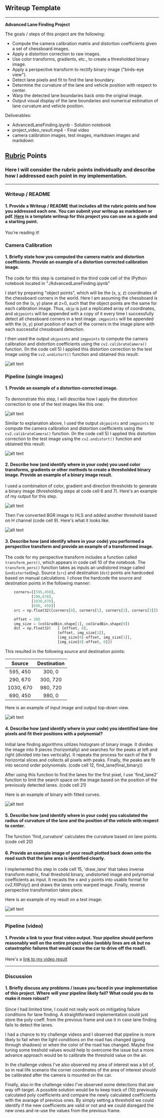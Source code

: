 ## Writeup Template

---

**Advanced Lane Finding Project**

The goals / steps of this project are the following:

* Compute the camera calibration matrix and distortion coefficients given a set of chessboard images.
* Apply a distortion correction to raw images.
* Use color transforms, gradients, etc., to create a thresholded binary image.
* Apply a perspective transform to rectify binary image ("birds-eye view").
* Detect lane pixels and fit to find the lane boundary.
* Determine the curvature of the lane and vehicle position with respect to center.
* Warp the detected lane boundaries back onto the original image.
* Output visual display of the lane boundaries and numerical estimation of lane curvature and vehicle position.

Deliverables:

* AdvancedLaneFinding.ipynb - Solution notebook 
* project_video_result.mp4 - Final video
* camera calibration images, test images, markdown images and markdown


[//]: # (Image References)

[image1]: ./P1_Undist_Chess.jpg "Undisturbed Chess Board"
[image2]: ./P2_InputImg.jpg "Test Image"
[image3]: ./P3_UndistImg.jpg "Test Image - After Undistortion"
[image4]: ./P4_BinaryImg.jpg "Binary Example - 1"
[image5]: ./P5_AfterHLS.jpg "Binary Example - 1"
[image6]: ./P6_Persp_Transform.jpg "Before and After the Transformation"
[image7]: ./P7_Lanes_Found.jpg "Binary with Fitted Curves"
[image8]: ./P8_Filled_Lanes.jpg "Image with Filled Lanes"

[video1]: ./project_video_result.mp4 "Final Video"

## [Rubric](https://review.udacity.com/#!/rubrics/571/view) Points

### Here I will consider the rubric points individually and describe how I addressed each point in my implementation.  

---

### Writeup / README

#### 1. Provide a Writeup / README that includes all the rubric points and how you addressed each one.  You can submit your writeup as markdown or pdf.  [Here](https://github.com/udacity/CarND-Advanced-Lane-Lines/blob/master/writeup_template.md) is a template writeup for this project you can use as a guide and a starting point.  

You're reading it!

### Camera Calibration

#### 1. Briefly state how you computed the camera matrix and distortion coefficients. Provide an example of a distortion corrected calibration image.

The code for this step is contained in the third code cell of the IPython notebook located in "./AdvancedLaneFinding.ipynb" 

I start by preparing "object points", which will be the (x, y, z) coordinates of the chessboard corners in the world. Here I am assuming the chessboard is fixed on the (x, y) plane at z=0, such that the object points are the same for each calibration image.  Thus, `objp` is just a replicated array of coordinates, and `objpoints` will be appended with a copy of it every time I successfully detect all chessboard corners in a test image.  `imgpoints` will be appended with the (x, y) pixel position of each of the corners in the image plane with each successful chessboard detection.  

I then used the output `objpoints` and `imgpoints` to compute the camera calibration and distortion coefficients using the `cv2.calibrateCamera()` function. (In the code cell 5) I applied this distortion correction to the test image using the `cv2.undistort()` function and obtained this result: 

![alt text][image1]

### Pipeline (single images)

#### 1. Provide an example of a distortion-corrected image.

To demonstrate this step, I will describe how I apply the distortion correction to one of the test images like this one:

![alt text][image2]

Similar to explanation above, I used the output `objpoints` and `imgpoints` to compute the camera calibration and distortion coefficients using the `cv2.calibrateCamera()` function. (In the code cell 5) I applied this distortion correction to the test image using the `cv2.undistort()` function and obtained this result: 

![alt text][image3]


#### 2. Describe how (and identify where in your code) you used color transforms, gradients or other methods to create a thresholded binary image.  Provide an example of a binary image result.

I used a combination of color, gradient and direction thresholds to generate a binary image (thresholding steps at code cell 6 and 7).  Here's an example of my output for this step. 

![alt text][image4]

Then I've converted BGR image to HLS and added another threshold based on H channel (code cell 9). Here's what it looks like.

![alt text][image5]

#### 3. Describe how (and identify where in your code) you performed a perspective transform and provide an example of a transformed image.

The code for my perspective transform includes a function called `transform_pers()`, which appears in code cell 10 of the notebook.   The `transform_pers()` function takes as inputs an undistored image called (`undistortedImg`). Source (`src`) and destination (`dst`) points are hardcoded based on manual calculations.  I chose the hardcode the source and destination points in the following manner:

``` python
    corners=[[595,450],
            [290,670], 
            [1030,670], 
            [690, 450]]
    src = np.float32([corners[0], corners[1], corners[2], corners[3]])

    offset = 300
    img_size = (colGradBin.shape[1], colGradBin.shape[0])
    dst = np.float32(   [ [offset, 0],
                        [offset, img_size[1]],
                        [img_size[0]-offset, img_size[1]],
                        [img_size[0]-offset, 0]])
```

This resulted in the following source and destination points:

| Source        | Destination   | 
|:-------------:|:-------------:| 
| 595, 450      | 300, 0        | 
| 290, 670      | 300, 720      |
| 1030, 670     | 980, 720      |
| 690, 450      | 980, 0        |

Here is an example of input image and output top-down view.


![alt text][image6]


#### 4. Describe how (and identify where in your code) you identified lane-line pixels and fit their positions with a polynomial?

Initial lane finding algorithms utilizes histogram of binary image. It divides the image into 9 pieces (horizontally) and searches for the peaks at left and right (divided into two vertically). It repeats the process for each of the 9 horizontal slices and collects all pixels with peaks. Finally, the peaks are fit into second order polynomials. (code cell 12, find_lane(final_binary))

After using this function to find the lanes for the first pixel, I use 'find_lane2' function to limit the search space on the image based on the position of the previously detected lanes. (code cell 21)

Here is an example of binary with fitted curves.


![alt text][image7]


#### 5. Describe how (and identify where in your code) you calculated the radius of curvature of the lane and the position of the vehicle with respect to center.

The function 'find_curvature' calculates the curvature based on lane points. (code cell 20)

#### 6. Provide an example image of your result plotted back down onto the road such that the lane area is identified clearly.

I implemented this step in code cell 15, 'draw_lane' that takes inverse transform matrix, final threshold binary, undistorted image and polynomial coefficients as input.  It recasts the x and y points into usable format for cv2.fillPoly() and draws the lanes onto warped image. Finally, reverse perspective transfomation takes place.

Here is an example of my result on a test image:

![alt text][image8]

---

### Pipeline (video)

#### 1. Provide a link to your final video output.  Your pipeline should perform reasonably well on the entire project video (wobbly lines are ok but no catastrophic failures that would cause the car to drive off the road!).

Here's a [link to my video result](./project_video.mp4)

---

### Discussion

#### 1. Briefly discuss any problems / issues you faced in your implementation of this project.  Where will your pipeline likely fail?  What could you do to make it more robust?

Since I had limited time, I could not really work on mitigating failure conditions for lane finding. A straightforward implementation could just store the poly coeff. from the previous frame and use it in case lane finding fails to detect the lanes. 

I had a chance to try challenge videos and I observed that pipeline is more likely to fail when the light conditions on the road has changed (going through shadows) or when the color of the road has changed. Maybe fine tuning some treshold values would help to overcome the issue but a more advance approach would be to calibrate the threshold value on the air.

In the challenge videos I've also observed my area of interest was a bit of, so in real life scenario the corner coordinates of the area of interest should be calibrated after the camera is mounted on the car.

Finally, also in the challenge video I've observed some detections that are way off-target. A possible solution would be to keep track of (10) previously calculated poly coefficients and compare the newly calculated coefficients with the avarage of previous ones. By simply setting a threshold we could identify if the new coefficients are valid or not and we could disregard the new ones and re-use the values from the previous frame.
